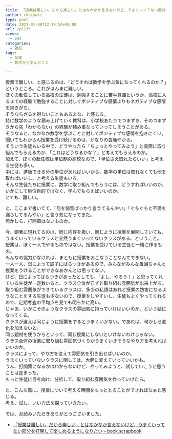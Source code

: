 ```yaml
---
title: 「授業は難しい。だから楽しい」とはなかなか言えないけど、うまくいってない部分を打開して楽しめるようになりたい
author: choiyaki
type: post
date: 2021-01-08T12:19:54+00:00
url: /p1133
views:
  - 284
categories:
  - 雑記
tags:
  - 授業
  - 数学から学んだこと

---
```

授業で難しい、と感じるのは、「どうすれば数学を学ぶ気になってくれるのか？」というところ。これがほんまに難しい。  
ぼくの赴任している高校の生徒は、勉強することに苦手意識というか、高校に入るまでの経験で勉強することに対してポジティブな感情よりもネガティブな感情を抱きがち。  
そうならざるを得ないこともあるよな、と感じる。  
特に数学のような積み上げていく教科は、小学校あたりでつまずき、そのつまずきから先「わからない」の経験が積み重なっていってしまうことがある。  
そうなると、なかなか数学を学ぶことに対してポジティブな感情を抱きにくい。  
聞いてもわからん授業を受け続けるのは、かなりの苦痛やから。  
そういう生徒もいる中で、どうやったら「ちょっとやってみよう」と実際に取り組んでもらえるのか、「これはどうなるかな？」と考えてもらえるのか。  
加えて、ぼくの赴任校は単位制の高校なので、「単位さえ取れたらいい」と考える生徒も多い。  
中には、進級できる分の単位があればいいから、数学の単位は取れなくても他を取ればいいし、と考える生徒もいる。  
そんな生徒たちに授業に、数学に取り組んでもらうには、どうすればいいのか。  
いかにして単位目的ではなく、学んでもらえばいいのか。  
とても、難しい。

と、ここまで書いてて、「何を弱音ばっかり言うてるんやい」「ぐちぐちと不満を漏らしてるんやい」と言う気になってきた。  
何かしら、打開策はないものか。

今、顕著に現れてるのは、同じ内容を扱い、同じように授業を展開していても、うまくいっているクラスと全然うまくいってないクラスがある、ということ。  
授業は、ぼく一人でやるものではない。授業を受けている生徒と一緒に作るもの。  
みんなの協力がなければ、まともに授業をおこなうことなんてできない。  
一人一人、日によって調子にばらつきがあるので、みんながみんな毎回ちゃんと授業をうけることができなあかんとは思ってない。  
けど、日によってばらつきがあったとしても、「よし、やろう！」と思ってくれている生徒が一定数いると、クラス全体が自ずと取り組む雰囲気が出来上がる。  
取り組む雰囲気ができているクラスは、多少の私語はあれど授業の妨害になるようなことをする生徒も少ないので、授業をしやすいし、生徒もよくやってくれるので、定期考査の平均点を見ても明らかに高い。  
じゃあ、いかにそのようなクラスの雰囲気に持っていけばいいのか、という話になってくる。  
クラスが違えば同じように授業をするとうまくいかない。であれば、何かしら変化を加えないと。  
同じ題材を使うからといって、同じ授業にしないといけないわけじゃない。  
クラス全体の授業に取り組む雰囲気づくりがうまくいきそうなやり方を考えればいいのか。  
クラスによって、やり方を変えて雰囲気を引き出せばいいのか。  
うまくいっていないクラスに関しては、大胆に変えていっていいかも。  
うん、打開策になるかはわからないけど、やってみようと、試していこうと思うことは定まった。  
もっと生徒に目を向け、分析して、取り組む雰囲気を作っていけたら。

と、こんな風に、授業について考える時間をもっととることができればなぁと感じる。  
考え、試し、いい方法を探っていきたい。

では、お読みいただきありがとうございました。

  * [「授業は難しい。だから楽しい」とはなかなか言えないけど、うまくいってない部分を打開して楽しめるようになりたい &#8211; book scrapbook][1]

 [1]: https://scrapbox.io/choiyaki-hondana/%E3%80%8C%E6%8E%88%E6%A5%AD%E3%81%AF%E9%9B%A3%E3%81%97%E3%81%84%E3%80%82%E3%81%A0%E3%81%8B%E3%82%89%E6%A5%BD%E3%81%97%E3%81%84%E3%80%8D%E3%81%A8%E3%81%AF%E3%81%AA%E3%81%8B%E3%81%AA%E3%81%8B%E8%A8%80%E3%81%88%E3%81%AA%E3%81%84%E3%81%91%E3%81%A9%E3%80%81%E3%81%86%E3%81%BE%E3%81%8F%E3%81%84%E3%81%A3%E3%81%A6%E3%81%AA%E3%81%84%E9%83%A8%E5%88%86%E3%82%92%E6%89%93%E9%96%8B%E3%81%97%E3%81%A6%E6%A5%BD%E3%81%97%E3%82%81%E3%82%8B%E3%82%88%E3%81%86%E3%81%AB%E3%81%AA%E3%82%8A%E3%81%9F%E3%81%84